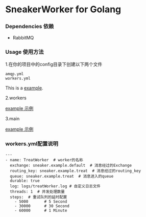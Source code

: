 # SneakerWorker for Golang


### Dependencies 依赖
* RabbitMQ

### Usage 使用方法
1.在你的项目中的config目录下创建以下两个文件

```
amqp.yml
workers.yml
```
This is a [example](https://github.com/oldfritter/sneaker-go/blob/master/example/config).

2.workers

[example  示例](https://github.com/oldfritter/sneaker-go/blob/master/example/sneakerWorkers)

3.main

[example  示例](https://github.com/oldfritter/sneaker-go/blob/master/example/main.go)

### workers.yml配置说明
```
---
- name: TreatWorker  # worker的名称
  exchange: sneaker.example.default  # 消息经过的Exchange
  routing_key: sneaker.example.treat  # 消息经过的routing_key
  queue: sneaker.example.treat  # 消息进入的queue
  durable: true
  log: logs/treatWorker.log # 自定义日志文件
  threads: 1  # 并发处理数量
  steps:  # 重试队列的延时配置
    - 5000       # 5 Second
    - 30000      # 30 Second
    - 60000      # 1 Minute
```
